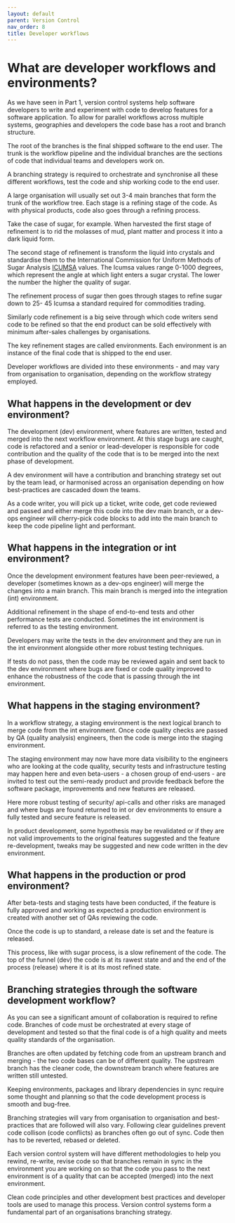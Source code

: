 ```yaml
---
layout: default
parent: Version Control
nav_order: 8
title: Developer workflows
---
```


# What are developer workflows and environments?

As we have seen in Part 1, version control systems help software developers to write and experiment with code to develop features for a software application. To allow for parallel workflows across multiple systems, geographies and developers the code base has a root and branch structure.

The root of the branches is the final shipped software to the end user. The trunk is the workflow pipeline and the individual branches are the sections of code that individual teams and developers work on.

A branching strategy is required to orchestrate and synchronise all these different workflows, test the code and ship working code to the end user.

A large organisation will usually set out 3-4 main branches that form the trunk of the workflow tree. Each stage is a refining stage of the code. As with physical products, code also goes through a refining process.

Take the case of sugar, for example. When harvested the first stage of refinement is to rid the molasses of mud, plant matter and process it into a dark liquid form.

The second stage of refinement is transform the liquid into crystals and standardise them to the International Commission for Uniform Methods of Sugar Analysis [ICUMSA](https://www.icumsa.org/) values. The Icumsa values range 0-1000 degrees, which represent the angle at which light enters a sugar crystal. The lower the number the higher the quality of sugar.

The refinement process of sugar then goes through stages to refine sugar down to 25- 45 Icumsa a standard required for commodities trading.

Similarly code refinement is a big seive through which code writers send code to be refined so that the end product can be sold effectively with minimum after-sales challenges by organisations.

The key refinement stages are called environments. Each environment is an instance of the final code that is shipped to the end user.

Developer workflows are divided into these environments - and may vary from organisation to organisation, depending on the workflow strategy employed.

## What happens in the development or dev environment?

The development (dev) environment, where features are written, tested and merged into the next workflow environment. At this stage bugs are caught, code is refactored and a senior or lead-developer is responsible for code contribution and the quality of the code that is to be merged into the next phase of development.

A dev environment will have a contribution and branching strategy set out by the team lead, or harmonised across an organisation depending on how best-practices are cascaded down the teams.

As a code writer, you will pick up a ticket, write code, get code reviewed and passed and either merge this code into the dev main branch, or a dev-ops engineer will cherry-pick code blocks to add into the main branch to keep the code pipeline light and performant.

## What happens in the integration or int environment?

Once the development environment features have been peer-reviewed, a developer (sometimes known as a dev-ops engineer) will merge the changes into a main branch. This main branch is merged into the integration (int) environment.

Additional refinement in the shape of end-to-end tests and other performance tests are conducted. Sometimes the int environment is referred to as the testing environment.

Developers may write the tests in the dev environment and they are run in the int environment alongside other more robust testing techniques.

If tests do not pass, then the code may be reviewed again and sent back to the dev environment where bugs are fixed or code quality improved to enhance the robustness of the code that is passing through the int environment.

## What happens in the staging environment?

In a workflow strategy, a staging environment is the next logical branch to merge code from the int environment. Once code quality checks are passed by QA (quality analysis) engineers, then the code is merge into  the staging environment.

The staging environment may now have more data visibility to the engineers who are looking at the code quality, security tests and infrastructure testing may happen here and even beta-users - a chosen group of end-users - are invited to test out the semi-ready product and provide feedback before the software package, improvements and new features are released.

Here more robust testing of security/ api-calls and other risks are managed and where bugs are found returned to int or dev environments to ensure a fully tested and secure feature is released.

In product development, some hypothesis may be revalidated or if they are not valid improvements to the original features suggested and the feature re-development, tweaks may be suggested and new code written in the dev environment.

## What happens in the production or prod environment?

After beta-tests and staging tests have been conducted, if the feature is fully approved and working as expected a production environment is created with another set of QAs reviewing the code.

Once the code is up to standard, a release date is set and the feature is released.

This process, like with sugar process, is a slow refinement of the code. The top of the funnel (dev) the code is at its rawest state and and the end of the process (release) where it is at its most refined state.

## Branching strategies through the software development workflow?

As you can see a significant amount of collaboration is required to refine code. Branches of code must be orchestrated at every stage of development and tested so that the final code is of a high quality and meets quality standards of the organisation.

Branches are often updated by fetching code from an upstream branch and merging - the two code bases can be of different quality. The upstream branch has the cleaner code, the downstream branch where features are written still untested.

Keeping environments, packages and library dependencies in sync require some thought and planning so that the code development process is smooth and bug-free.

Branching strategies will vary from organisation to organisation and best-practices that are followed will also vary. Following clear guidelines prevent code collison (code conflicts) as branches often go out of sync. Code then has to be reverted, rebased or deleted.

Each version control system will have different methodologies to help you rewind, re-write, revise code so that branches remain in sync in the environment you are working on so that the code you pass to the next environment is of a quality that can be accepted (merged) into the next environment.

Clean code principles and other development best practices and developer tools are used to manage this process. Version control systems form a fundamental part of an organisations branching strategy.
